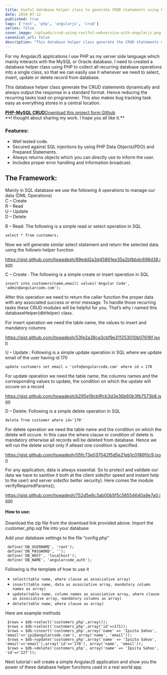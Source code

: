 ```yaml
---
title: Useful database helper class to generate CRUD statements using PHP and Mysql
date: 2019-07-12
published: true
tags: ['rest', 'php', 'angularjs', 'crud']
series: false
cover_image: /uploads/crud-using-restful-webservice-with-angularjs.png
canonical_url: false
description: "This database helper class generate the CRUD statements dynamically and always output the response in a standard format. Hence reducing the recurring tasks load on programmer"
---
```

For my AngularJS applications I use PHP as my server side language which mainly interacts with the MySQL or Oracle database. I need to created a database helper class using PHP to collect all recurring database operations into a single class, so that we can easily use it whenever we need to select, insert, update or delete record from database.

This database helper class generate the CRUD statements dynamically and always output the response in a standard format. Hence reducing the recurring tasks load on programmer. This also makes bug tracking task easy as everything stores in a central location.

<div class="github">
    <a href="https://github.com/itswadesh/angularcode-database-helper-php" rel="nofollow" target="_blank">
        <b>PHP-MySQL CRUD</b>Download this project form Github
    </a>
</div>
**I thought about sharing my work. I hope you all like it.**

### Features:

*   Well tested code.
*   Secured against SQL injections by using PHP Data Objects(PDO) and Prepared Statements.
*   Always returns objects which you can directly use to inform the user.
*   Includes proper error handling and information broadcast.

The Framework:
--------------

Mainly in SQL database we use the following 4 operations to manage our data (DML Operations)  
C – Create  
R – Read  
U – Update  
D – Delete

R – Read: The following is a simple read or select operation in SQL

`select * from customers;`

Now we will generate similar select statement and return the selected data using the followin helper function

https://gist.github.com/itswadesh/89edd2a3d45861ee35a2bfbbdc698d38.json

C – Create : The following is a simple create or insert operation in SQL

`insert into customers(name,email) values('Angular Code', 'admin@angularcode.com');`

After this operation we need to return the caller function the proper data with any associated success or error message. To handle those recurring tasks these CRUD modules will be helpful for you. That’s why i named this databaseHelper(dbHelper) class.

For insert operation we need the table name, the values to insert and mandatory columns

https://gist.github.com/itswadesh/53fe2a38ca3cbf9e311253010b07616f.json

U – Update : Following is a simple update operation in SQL where we update email of the user having id 170

`update customers set email = 'info@angularcode.com' where id = 170`

For update operation we need the table name, the columns names and the corresponding values to update, the condition on which the update will occure on a record

https://gist.github.com/itswadesh/b295e19cb9fcb3d3e36b60b3fb7573b8.json

D – Delete: Following is a simple delete operation in SQL

`delete from customer where id='170'`

For delete operation we need the table name and the condition on which the delete will occure. In this case the where clause or condition of delete is mandatory otherwise all records will be deleted from database. Hence we will run the delete script only if atleast one condition is specified.

https://gist.github.com/itswadesh/05fc73e037042f5d5e21eb1c0186f0c9.json

For any application, data is always essential. So to protect and validate our data we have to sanitise it both at the client side(for speed and instant help to the user) and server side(for better security). Here comes the module verifyRequiredParams();

https://gist.github.com/itswadesh/752d5e8c3ab00b5f5c56554640a9e7a0.json

#### How to use:

Download the zip file from the download link provided above. Import the customer\_php.sql file into your database

Add your database settings to the file “config.php”

     define('DB_USERNAME', 'root');  
     define('DB_PASSWORD', '');  
     define('DB_HOST', 'localhost');  
     define('DB_NAME', 'angularcode_auth');  
    

Following is the template of how to use it

*   `select(table name, where clause as associative array)`
*   `insert(table name, data as associative array, mandatory column names as array)`
*   `update(table name, column names as associative array, where clause as associative array, mandatory columns as array)`
*   `delete(table name, where clause as array)`

Here are example methods

     $rows = $db->select('customers_php',array());  
     $rows = $db->select('customers_php',array('id'=>171));  
     $rows = $db->insert('customers_php',array('name' => 'Ipsita Sahoo', 'email'=>'ipi@angularcode.com'), array('name', 'email'));  
     $rows = $db->update('customers_php',array('name' => 'Ipsita Sahoo', 'email'=>'email'),array('id'=>'170'), array('name', 'email'));  
     $rows = $db->delete('customers_php', array('name' => 'Ipsita Sahoo', 'id'=>'227'));  
    

Next tutorial i will create a simple AngularJS application and show you the power of these database helper functions used in a real world app.